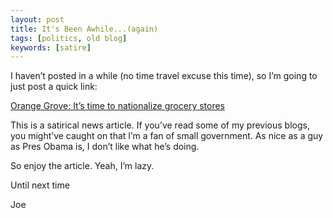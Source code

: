 ```yaml
---
layout: post
title: It's Been Awhile...(again)
tags: [politics, old blog]
keywords: [satire]
---
```


I haven’t posted in a while (no time travel excuse this time), so I’m going to just post a quick link:

[Orange Grove: It’s time to nationalize grocery stores](http://www.ocregister.com/articles/food-government-new-2425213-groceries-commissaries)

This is a satirical news article. If you’ve read some of my previous blogs, you might’ve caught on that I’m a fan of small government. As nice as a guy as Pres Obama is, I don’t like what he’s doing.

So enjoy the article. Yeah, I’m lazy.

Until next time

Joe
